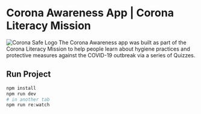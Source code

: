 # Corona Awareness App | Corona Literacy Mission
![Corona Safe Logo](https://res.cloudinary.com/bodhi/image/upload/v1584022097/apps/coronasafe/Coronasafe-logo_b6fclm.png)
The Corona Awareness app was built as part of the Corona Literacy Mission to help people learn about hygiene practices and protective measures against the COVID-19 outbreak via a series of Quizzes.

## Run Project

```sh
npm install
npm run dev
# in another tab
npm run re:watch
```
